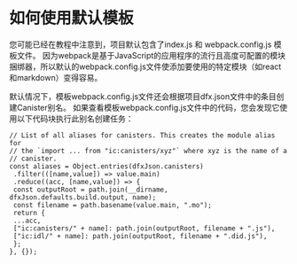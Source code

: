 # 如何使用默认模板

您可能已经在教程中注意到，项目默认包含了index.js 和 webpack.config.js 模板文件。 因为webpack是基于JavaScript的应用程序的流行且高度可配置的模块捆绑器，所以默认的webpack.config.js文件使添加要使用的特定模块（如react和markdown）变得容易。

默认情况下，模板webpack.config.js文件还会根据项目dfx.json文件中的条目创建Canister别名。 如果查看模板webpack.config.js文件中的代码，您会发现它使用以下代码块执行此别名创建任务：

```text
// List of all aliases for canisters. This creates the module alias for
// the `import ... from "ic:canisters/xyz"` where xyz is the name of a
// canister.
const aliases = Object.entries(dfxJson.canisters)
 .filter(([name,value]) => value.main)
 .reduce((acc, [name,value]) => {
 const outputRoot = path.join(__dirname, dfxJson.defaults.build.output, name);
 const filename = path.basename(value.main, ".mo");
 return {
 ...acc,
 ["ic:canisters/" + name]: path.join(outputRoot, filename + ".js"),
 ["ic:idl/" + name]: path.join(outputRoot, filename + ".did.js"),
 };
}, {});
```

